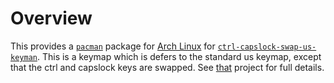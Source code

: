 # Overview #

This provides a [`pacman`][pacman] package for [Arch Linux][arch] for [`ctrl-capslock-swap-us-keyman`][upstream]. This is a keymap which is defers to the standard us keymap, except that the ctrl and capslock keys are swapped. See [that][upstream] project for full details.

[pacman]: https://www.archlinux.org/pacman/ "pacman"

[arch]: https://www.archlinux.org/pacman/ "Arch Linux"

[upstream]: https://github.com/isomarcte/ctrl-capslock-swap-us-keymap "ctrl-capslock-swap-us-keymap"
